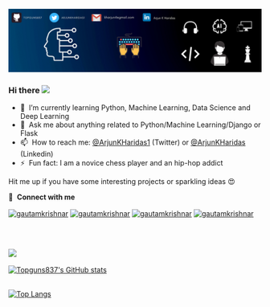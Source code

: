 

![Banner](https://github.com/topguns837/Banners/blob/main/Github.png)

### Hi there <a href="https://www.gautamkrishnar.com/"><img src="https://media.giphy.com/media/hvRJCLFzcasrR4ia7z/giphy.gif" width="25px"></a>



- 🌱 &nbsp;I’m currently learning Python, Machine Learning, Data Science and Deep Learning
- 💬 &nbsp;Ask me about anything related to Python/Machine Learning/Django or Flask
- 📫 &nbsp;How to reach me: [@ArjunKHaridas1](https://twitter.com/ArjunKHaridas1) (Twitter) or [@ArjunKHaridas](https://www.linkedin.com/in/arjun-k-haridas-9a5844207/) (Linkedin) 
- ⚡ &nbsp;Fun fact: I am a novice chess player and an hip-hop addict



Hit me up if you have some interesting projects or sparkling ideas :heart_eyes:

🔗 &nbsp;**Connect with me**
<p align="left">
<a href="https://dev.to/gautamkrishnar" target="blank"><img align="center" src="https://cdn.jsdelivr.net/npm/simple-icons@3.0.1/icons/dev-dot-to.svg" alt="gautamkrishnar" height="30" width="40" /></a>  
<a href="https://twitter.com/ArjunKHaridas1" target="blank"><img align="center" src="https://raw.githubusercontent.com/rahuldkjain/github-profile-readme-generator/master/src/images/icons/Social/twitter.svg" alt="gautamkrishnar" height="30" width="40" /></a>  
<a href="https://www.linkedin.com/in/arjun-k-haridas-9a5844207/" target="blank"><img align="center" src="https://raw.githubusercontent.com/rahuldkjain/github-profile-readme-generator/master/src/images/icons/Social/linked-in-alt.svg" alt="gautamkrishnar" height="30" width="40" /></a>  
<a href="https://www.instagram.com/arjun.kh8376/" target="blank"><img align="center" src="https://raw.githubusercontent.com/rahuldkjain/github-profile-readme-generator/master/src/images/icons/Social/instagram.svg" alt="gautamkrishnar" height="30" width="40" /></a>

<br><br>
  
 ![](https://komarev.com/ghpvc/?username=topguns837&color=green)



[![Topguns837's GitHub stats](https://github-readme-stats.vercel.app/api?username=topguns837&hide=stars&show_icons=true&theme=tokyonight)](https://github.com/anuraghazra/github-readme-stats)
<br><br>

[![Top Langs](https://github-readme-stats.vercel.app/api/top-langs/?username=topguns837&theme=radical)](https://github.com/anuraghazra/github-readme-stats)
<br><br><br>

<!--### :zap: Recent Activity-->

<!--START_SECTION:activity-->

<!--END_SECTION:activity-->




